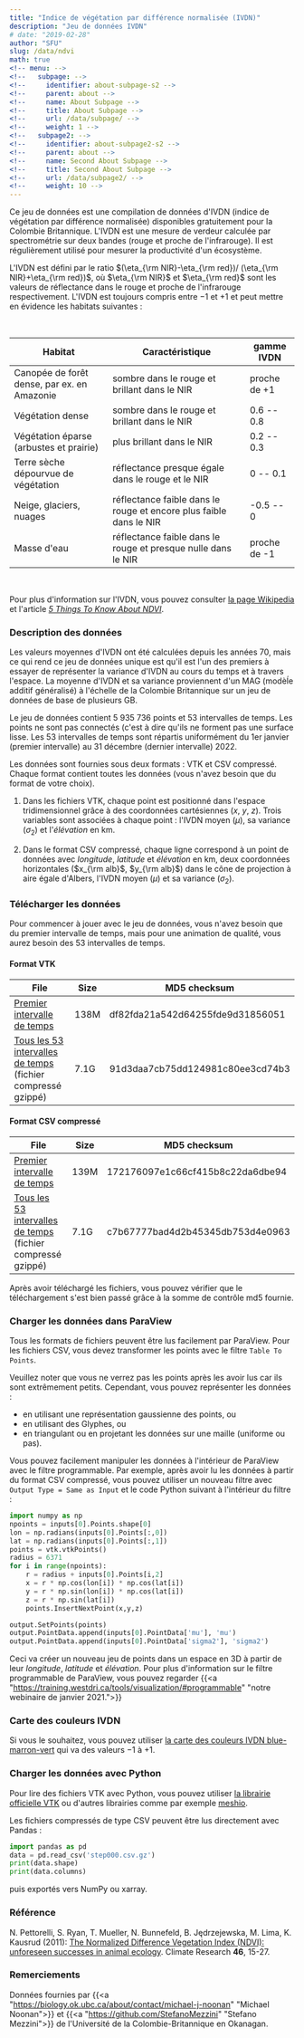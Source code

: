 ```yaml
---
title: "Indice de végétation par différence normalisée (IVDN)"
description: "Jeu de données IVDN"
# date: "2019-02-28"
author: "SFU"
slug: /data/ndvi
math: true
<!-- menu: -->
<!--   subpage: -->
<!--     identifier: about-subpage-s2 -->
<!--     parent: about -->
<!--     name: About Subpage -->
<!--     title: About Subpage -->
<!--     url: /data/subpage/ -->
<!--     weight: 1 -->
<!--   subpage2: -->
<!--     identifier: about-subpage2-s2 -->
<!--     parent: about -->
<!--     name: Second About Subpage -->
<!--     title: Second About Subpage -->
<!--     url: /data/subpage2/ -->
<!--     weight: 10 -->
---
```


Ce jeu de données est une compilation de données d'IVDN (indice de végétation par différence normalisée) disponibles gratuitement pour la Colombie Britannique. L'IVDN est une mesure de verdeur calculée par spectrométrie sur deux bandes (rouge et proche de l'infrarouge). Il est régulièrement utilisé pour mesurer la productivité d'un écosystème.

L'IVDN est défini par le ratio $(\eta_{\rm NIR}-\eta_{\rm red})/ (\eta_{\rm NIR}+\eta_{\rm red})$, où $\eta_{\rm NIR}$ et $\eta_{\rm red}$ sont les valeurs de réflectance dans le rouge et proche de l'infrarouge respectivement. L'IVDN est toujours compris entre $-1$ et $+1$ et peut mettre en évidence les habitats suivantes :

<br>

| Habitat | Caractéristique | gamme IVDN |
| ------------- | --------------- | ----------------- |
| Canopée de forêt dense, par ex. en Amazonie | sombre dans le rouge et brillant dans le NIR | proche de +1 |
| Végétation dense | sombre dans le rouge et brillant dans le NIR | 0.6 -- 0.8 |
| Végétation éparse (arbustes et prairie) | plus brillant dans le NIR | 0.2 -- 0.3 |
| Terre sèche dépourvue de végétation | réflectance presque égale dans le rouge et le NIR | 0 -- 0.1 |
| Neige, glaciers, nuages | réflectance faible dans le rouge et encore plus faible dans le NIR | -0.5 -- 0 |
| Masse d'eau | réflectance faible dans le rouge et presque nulle dans le NIR | proche de -1 |

<br>

Pour plus d'information sur l'IVDN, vous pouvez consulter [la page Wikipedia](https://en.wikipedia.org/wiki/Normalized_difference_vegetation_index) et l'article [*5 Things To Know About NDVI*](https://up42.com/blog/5-things-to-know-about-ndvi).

### Description des données

Les valeurs moyennes d'IVDN ont été calculées depuis les années 70, mais ce qui rend ce jeu de données unique est qu'il est l'un des premiers à essayer de représenter la variance d'IVDN au cours du temps et à travers l'espace. La moyenne d'IVDN et sa variance proviennent d'un MAG (modèĺe additif généralisé) à l'échelle de la Colombie Britannique sur un jeu de données de base de plusieurs GB.

Le jeu de données contient 5 935 736 points et 53 intervalles de temps. Les points ne sont pas connectés (c'est à dire qu'ils ne forment pas une surface lisse. Les 53 intervalles de temps sont répartis uniformément du 1er janvier (premier intervalle) au 31 décembre (dernier intervalle) 2022.

Les données sont fournies sous deux formats : VTK et CSV compressé. Chaque format contient toutes les données (vous n'avez besoin que du format de votre choix).

1. Dans les fichiers VTK, chaque point est positionné dans l'espace tridimensionnel grâce à des coordonnées cartésiennes ($x$, $y$, $z$). Trois variables sont associées à chaque point : l'IVDN moyen ($\mu$), sa variance ($\sigma_2$) et l'*élévation* en km.

2. Dans le format CSV compressé, chaque ligne correspond à un point de données avec *longitude*, *latitude* et *élévation* en km, deux coordonnées horizontales ($x_{\rm alb}$, $y_{\rm alb}$) dans le cône de projection à aire égale d'Albers, l'IVDN moyen ($\mu$) et sa variance ($\sigma_2$).

### Télécharger les données

<!-- Les données seront publiées ici à la mi-septembre. -->

Pour commencer à jouer avec le jeu de données, vous n'avez besoin que du premier intervalle de temps, mais
pour une animation de qualité, vous aurez besoin des 53 intervalles de temps.

#### Format VTK

| File   |  Size      |  MD5 checksum |
|--------|------------|---------------|
| [Premier intervalle de temps](https://nextcloud.computecanada.ca/index.php/s/t6NmKEKPRDPBQCw) | 138M | df82fda21a542d64255fde9d31856051 |
| [Tous les 53 intervalles de temps](https://nextcloud.computecanada.ca/index.php/s/dxgzCSyCEjpTm5k) (fichier compressé gzippé) | 7.1G | 91d3daa7cb75dd124981c80ee3cd74b3 |

#### Format CSV compressé

| File   |  Size      |  MD5 checksum |
|--------|------------|---------------|
| [Premier intervalle de temps](https://nextcloud.computecanada.ca/index.php/s/4qgXR43pXq2qpck) | 139M | 172176097e1c66cf415b8c22da6dbe94 |
| [Tous les 53 intervalles de temps](https://nextcloud.computecanada.ca/index.php/s/mkby6TdJB7bD5ji) (fichier compressé gzippé) | 7.1G | c7b67777bad4d2b45345db753d4e0963 |

Après avoir téléchargé les fichiers, vous pouvez vérifier que le téléchargement s'est bien passé grâce à la
somme de contrôle md5 fournie.








### Charger les données dans ParaView

Tous les formats de fichiers peuvent être lus facilement par ParaView. Pour les fichiers CSV, vous devez transformer les points avec le filtre `Table To Points`.

Veuillez noter que vous ne verrez pas les points après les avoir lus car ils sont extrêmement petits. Cependant, vous pouvez représenter les données :

- en utilisant une représentation gaussienne des points, ou
- en utilisant des Glyphes, ou
- en triangulant ou en projetant les données sur une maille (uniforme ou pas).

Vous pouvez facilement manipuler les données à l'intérieur de ParaView avec le filtre programmable. Par exemple, après avoir lu les données à partir du format CSV compressé, vous pouvez utiliser un nouveau filtre avec `Output Type = Same as Input` et le code Python suivant à l'intérieur du filtre :

```py
import numpy as np
npoints = inputs[0].Points.shape[0]
lon = np.radians(inputs[0].Points[:,0])
lat = np.radians(inputs[0].Points[:,1])
points = vtk.vtkPoints()
radius = 6371
for i in range(npoints):
    r = radius + inputs[0].Points[i,2]
    x = r * np.cos(lon[i]) * np.cos(lat[i])
    y = r * np.sin(lon[i]) * np.cos(lat[i])
    z = r * np.sin(lat[i])
    points.InsertNextPoint(x,y,z)

output.SetPoints(points)
output.PointData.append(inputs[0].PointData['mu'], 'mu')
output.PointData.append(inputs[0].PointData['sigma2'], 'sigma2')
```

Ceci va créer un nouveau jeu de points dans un espace en 3D à partir de leur *longitude*, *latitude* et *élévation*. Pour plus d'information sur le filtre programmable de ParaView, vous pouvez regarder {{<a "https://training.westdri.ca/tools/visualization/#programmable" "notre webinaire de janvier 2021.">}}

### Carte des couleurs IVDN

Si vous le souhaitez, vous pouvez utiliser [la carte des couleurs IVDN blue-marron-vert](../../../ndvi.json.gz) qui va des valeurs $-1$ à $+1$.

### Charger les données avec Python

Pour lire des fichiers VTK avec Python, vous pouvez utiliser [la librairie officielle VTK](https://pypi.org/project/vtk) ou d'autres librairies comme par exemple [meshio](https://github.com/nschloe/meshio).

Les fichiers compressés de type CSV peuvent être lus directement avec Pandas :

```py
import pandas as pd
data = pd.read_csv('step000.csv.gz')
print(data.shape)
print(data.columns)
```

puis exportés vers NumPy ou xarray.

### Référence

N. Pettorelli, S. Ryan, T. Mueller, N. Bunnefeld, B. Jędrzejewska, M. Lima, K. Kausrud (2011):
   [The Normalized Difference Vegetation Index (NDVI): unforeseen successes in animal ecology](http://dx.doi.org/10.3354/cr00936). Climate
   Research **46**, 15-27.

### Remerciements

Données fournies par {{<a "https://biology.ok.ubc.ca/about/contact/michael-j-noonan" "Michael Noonan">}} et {{<a
"https://github.com/StefanoMezzini" "Stefano Mezzini">}} de l'Université de la Colombie-Britannique en Okanagan.
